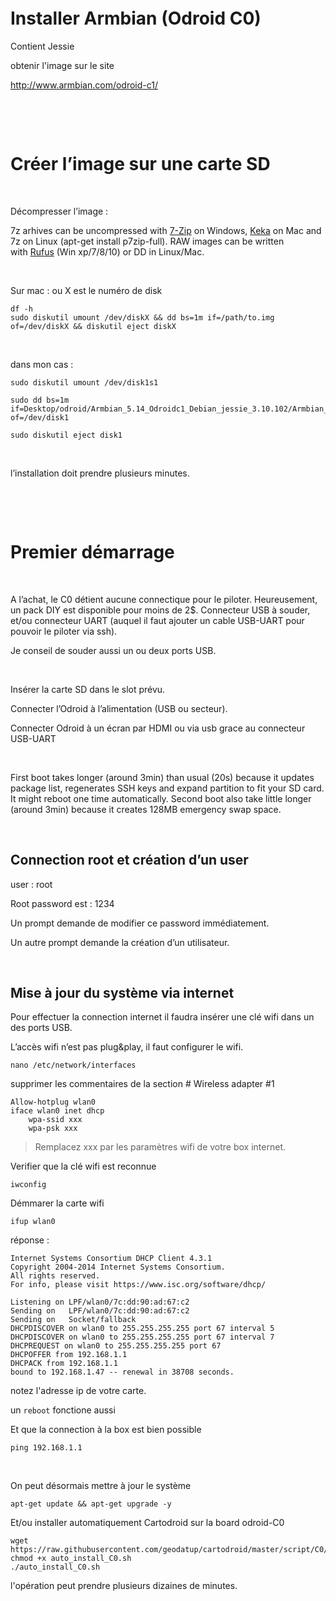  

 

 

Installer Armbian (Odroid C0)
=============================

Contient Jessie

obtenir l'image sur le site

<http://www.armbian.com/odroid-c1/>

 

 

Créer l’image sur une carte SD
==============================

 

Décompresser l’image :

7z arhives can be uncompressed with [7-Zip](http://www.7-zip.org/) on
Windows, [Keka](http://www.kekaosx.com/en/) on Mac and 7z on Linux (apt-get
install p7zip-full). RAW images can be written
with [Rufus](https://rufus.akeo.ie/) (Win xp/7/8/10) or DD in Linux/Mac.

 

Sur mac : ou X est le numéro de disk

~~~~~~~~~~~~~~~~~~~~~~~~~~~~~~~~~~~~~~~~~~~~~~~~~~~~~~~~~~~~~~~~~~~~~~~~~~~~~~~~
df -h
sudo diskutil umount /dev/diskX && dd bs=1m if=/path/to.img of=/dev/diskX && diskutil eject diskX
~~~~~~~~~~~~~~~~~~~~~~~~~~~~~~~~~~~~~~~~~~~~~~~~~~~~~~~~~~~~~~~~~~~~~~~~~~~~~~~~

 

dans mon cas :

~~~~~~~~~~~~~~~~~~~~~~~~~~~~~~~~~~~~~~~~~~~~~~~~~~~~~~~~~~~~~~~~~~~~~~~~~~~~~~~~
sudo diskutil umount /dev/disk1s1 
~~~~~~~~~~~~~~~~~~~~~~~~~~~~~~~~~~~~~~~~~~~~~~~~~~~~~~~~~~~~~~~~~~~~~~~~~~~~~~~~

~~~~~~~~~~~~~~~~~~~~~~~~~~~~~~~~~~~~~~~~~~~~~~~~~~~~~~~~~~~~~~~~~~~~~~~~~~~~~~~~
sudo dd bs=1m if=Desktop/odroid/Armbian_5.14_Odroidc1_Debian_jessie_3.10.102/Armbian_5.14_Odroidc1_Debian_jessie_3.10.102.raw of=/dev/disk1
~~~~~~~~~~~~~~~~~~~~~~~~~~~~~~~~~~~~~~~~~~~~~~~~~~~~~~~~~~~~~~~~~~~~~~~~~~~~~~~~

~~~~~~~~~~~~~~~~~~~~~~~~~~~~~~~~~~~~~~~~~~~~~~~~~~~~~~~~~~~~~~~~~~~~~~~~~~~~~~~~
sudo diskutil eject disk1
~~~~~~~~~~~~~~~~~~~~~~~~~~~~~~~~~~~~~~~~~~~~~~~~~~~~~~~~~~~~~~~~~~~~~~~~~~~~~~~~

 

l’installation doit prendre plusieurs minutes.

 

 

Premier démarrage
=================

 

A l’achat, le C0 détient aucune connectique pour le piloter. Heureusement, un
pack DIY est disponible pour moins de 2\$. Connecteur USB à souder, et/ou
connecteur UART (auquel il faut ajouter un cable USB-UART pour pouvoir le
piloter via ssh).

Je conseil de souder aussi un ou deux ports USB.

 

Insérer la carte SD dans le slot prévu.

Connecter l’Odroid à l’alimentation (USB ou secteur).

Connecter Odroid à un écran par HDMI ou via usb grace au connecteur USB-UART

 

First boot takes longer (around 3min) than usual (20s) because it updates
package list, regenerates SSH keys and expand partition to fit your SD card. It
might reboot one time automatically. Second boot also take little longer (around
3min) because it creates 128MB emergency swap space.

 

Connection root et création d’un user
-------------------------------------

user : root

Root password est : 1234

Un prompt demande de modifier ce password immédiatement.

Un autre prompt demande la création d’un utilisateur.

 

Mise à jour du système via internet
-----------------------------------

Pour effectuer la connection internet il faudra insérer une clé wifi dans un des
ports USB.

L’accès wifi n’est pas plug&play, il faut configurer le wifi.

~~~~~~~~~~~~~~~~~~~~~~~~~~~~~~~~~~~~~~~~~~~~~~~~~~~~~~~~~~~~~~~~~~~~~~~~~~~~~~~~
nano /etc/network/interfaces
~~~~~~~~~~~~~~~~~~~~~~~~~~~~~~~~~~~~~~~~~~~~~~~~~~~~~~~~~~~~~~~~~~~~~~~~~~~~~~~~

supprimer les commentaires de la section \# Wireless adapter \#1

~~~~~~~~~~~~~~~~~~~~~~~~~~~~~~~~~~~~~~~~~~~~~~~~~~~~~~~~~~~~~~~~~~~~~~~~~~~~~~~~
Allow-hotplug wlan0
iface wlan0 inet dhcp 
    wpa-ssid xxx
    wpa-psk xxx
~~~~~~~~~~~~~~~~~~~~~~~~~~~~~~~~~~~~~~~~~~~~~~~~~~~~~~~~~~~~~~~~~~~~~~~~~~~~~~~~

> Remplacez xxx par les paramètres wifi de votre box internet.

Verifier que la clé wifi est reconnue

~~~~~~~~~~~~~~~~~~~~~~~~~~~~~~~~~~~~~~~~~~~~~~~~~~~~~~~~~~~~~~~~~~~~~~~~~~~~~~~~
iwconfig
~~~~~~~~~~~~~~~~~~~~~~~~~~~~~~~~~~~~~~~~~~~~~~~~~~~~~~~~~~~~~~~~~~~~~~~~~~~~~~~~

Démmarer la carte wifi

~~~
ifup wlan0
~~~

réponse :

~~~~
Internet Systems Consortium DHCP Client 4.3.1
Copyright 2004-2014 Internet Systems Consortium.
All rights reserved.
For info, please visit https://www.isc.org/software/dhcp/

Listening on LPF/wlan0/7c:dd:90:ad:67:c2
Sending on   LPF/wlan0/7c:dd:90:ad:67:c2
Sending on   Socket/fallback
DHCPDISCOVER on wlan0 to 255.255.255.255 port 67 interval 5
DHCPDISCOVER on wlan0 to 255.255.255.255 port 67 interval 7
DHCPREQUEST on wlan0 to 255.255.255.255 port 67
DHCPOFFER from 192.168.1.1
DHCPACK from 192.168.1.1
bound to 192.168.1.47 -- renewal in 38708 seconds.
~~~~

notez l'adresse ip de votre carte.

un `reboot` fonctione aussi



Et que la connection à la box est bien possible

~~~~~~~~~~~~~~~~~~~~~~~~~~~~~~~~~~~~~~~~~~~~~~~~~~~~~~~~~~~~~~~~~~~~~~~~~~~~~~~~
ping 192.168.1.1
~~~~~~~~~~~~~~~~~~~~~~~~~~~~~~~~~~~~~~~~~~~~~~~~~~~~~~~~~~~~~~~~~~~~~~~~~~~~~~~~

 

On peut désormais mettre à jour le système

~~~~~~~~~~~~~~~~~~~~~~~~~~~~~~~~~~~~~~~~~~~~~~~~~~~~~~~~~~~~~~~~~~~~~~~~~~~~~~~~
apt-get update && apt-get upgrade -y
~~~~~~~~~~~~~~~~~~~~~~~~~~~~~~~~~~~~~~~~~~~~~~~~~~~~~~~~~~~~~~~~~~~~~~~~~~~~~~~~

Et/ou installer automatiquement Cartodroid sur la board odroid-C0

~~~~~~~~~~~~~~~~~~~~~~~~~~~~~~~~~~~~~~~~~~~~~~~~~~~~~~~~~~~~~~~~~~~~~~~~~~~~~~~~
wget https://raw.githubusercontent.com/geodatup/cartodroid/master/script/C0/auto_install_C0.sh
chmod +x auto_install_C0.sh
./auto_install_C0.sh
~~~~~~~~~~~~~~~~~~~~~~~~~~~~~~~~~~~~~~~~~~~~~~~~~~~~~~~~~~~~~~~~~~~~~~~~~~~~~~~~

l'opération peut prendre plusieurs dizaines de minutes.